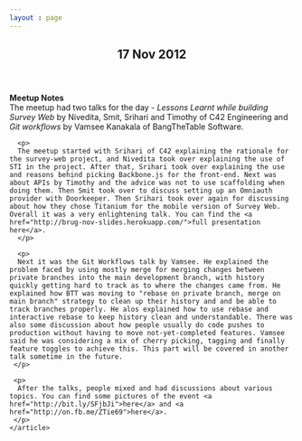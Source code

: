 ```yaml
---
layout : page
---
```


<section id="container">
  <div id="flash"></div>

  <section class='column'>
    <article>
      <header><h2>17 Nov 2012</h2></header>
      <p>
      <strong>Meetup Notes</strong><br />
      The meetup had two talks for the day - <em>Lessons Learnt while building Survey Web</em> 
      by Nivedita, Smit, Srihari and Timothy of C42 Engineering and 
      <em>Git workflows</em> by Vamsee Kanakala of BangTheTable Software. 
      </p>

      <p>
      The meetup started with Srihari of C42 explaining the rationale for the survey-web project, and Nivedita took over explaining the use of STI in the project. After that, Srihari took over explaining the use and reasons behind picking Backbone.js for the front-end. Next was about APIs by Timothy and the advice was not to use scaffolding when doing them. Then Smit took over to discuss setting up an Omniauth provider with Doorkeeper. Then Srihari took over again for discussing about how they chose Titanium for the mobile version of Survey Web. Overall it was a very enlightening talk. You can find the <a href="http://brug-nov-slides.herokuapp.com/">full presentation here</a>.
      </p>

      <p>
      Next it was the Git Workflows talk by Vamsee. He explained the problem faced by using mostly merge for merging changes between private branches into the main development branch, with history quickly getting hard to track as to where the changes came from. He explained how BTT was moving to "rebase on private branch, merge on main branch" strategy to clean up their history and and be able to track branches properly. He alos explained how to use rebase and interactive rebase to keep history clean and understandable. There was also some discussion about how people usually do code pushes to production without having to move not-yet-completed features. Vamsee said he was considering a mix of cherry picking, tagging and finally feature toggles to achieve this. This part will be covered in another talk sometime in the future.
     </p>

     <p>
      After the talks, people mixed and had discussions about various topics. You can find some pictures of the event <a href="http://bit.ly/SFjbJi">here</a> and <a href="http://on.fb.me/ZTie69">here</a>.
     </p>
    </article>  
  </section>

</section>
